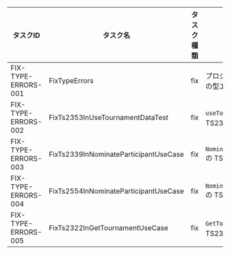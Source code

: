 | タスクID            | タスク名                              | タスク種類 | タスクの概要                                               |
| ------------------- | ------------------------------------- | ---------- | ---------------------------------------------------------- |
| FIX-TYPE-ERRORS-001 | FixTypeErrors                         | fix        | プロジェクト全体のTypeScriptの型エラーを解消する           |
| FIX-TYPE-ERRORS-002 | FixTs2353InUseTournamentDataTest      | fix        | `useTournamentData.test.ts` の TS2353 エラーを修正する     |
| FIX-TYPE-ERRORS-003 | FixTs2339InNominateParticipantUseCase | fix        | `NominateParticipantUseCase.ts` の TS2339 エラーを修正する |
| FIX-TYPE-ERRORS-004 | FixTs2554InNominateParticipantUseCase | fix        | `NominateParticipantUseCase.ts` の TS2554 エラーを修正する |
| FIX-TYPE-ERRORS-005 | FixTs2322InGetTournamentUseCase       | fix        | `GetTournamentUseCase.ts` の TS2322 エラーを修正する       |
